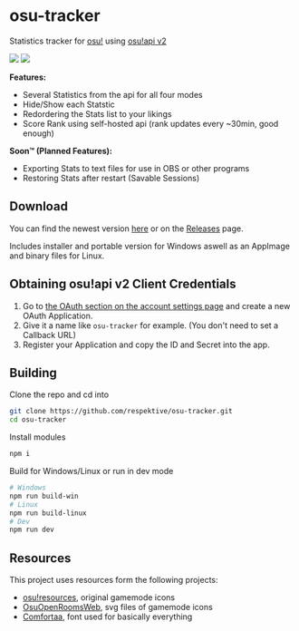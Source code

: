 # osu-tracker

 Statistics tracker for [osu!](https://osu.ppy.sh/) using [osu!api v2](https://osu.ppy.sh/docs/)
 
 ![](https://pek.li/mi7t3o.png) ![](https://pek.li/aywhs8.gif)
 
 **Features:**
 - Several Statistics from the api for all four modes
 - Hide/Show each Statstic
 - Redordering the Stats list to your likings
 - Score Rank using self-hosted api (rank updates every ~30min, good enough)
 
 **Soon™ (Planned Features):**
 - Exporting Stats to text files for use in OBS or other programs
 - Restoring Stats after restart (Savable Sessions)

## Download

You can find the newest version [here](https://github.com/respektive/osu-tracker/releases/latest) or on the [Releases](https://github.com/respektive/osu-tracker/releases) page.

Includes installer and portable version for Windows aswell as an AppImage and binary files for Linux.

## Obtaining osu!api v2 Client Credentials

1. Go to [the OAuth section on the account settings page](https://osu.ppy.sh/home/account/edit#oauth) and create a new OAuth Application.  
2. Give it a name like `osu-tracker` for example. (You don't need to set a Callback URL)  
3. Register your Application and copy the ID and Secret into the app.

## Building

Clone the repo and cd into

```sh
git clone https://github.com/respektive/osu-tracker.git
cd osu-tracker
```

Install modules

```sh
npm i
```

Build for Windows/Linux or run in dev mode

```sh
# Windows
npm run build-win
# Linux
npm run build-linux
# Dev
npm run dev
```

## Resources

This project uses resources form the following projects:

- [osu!resources](https://github.com/ppy/osu-resources), original gamemode icons
- [OsuOpenRoomsWeb](https://gitlab.com/WebFreak001/osu-open-rooms-web/), svg files of gamemode icons
- [Comfortaa](https://fonts.google.com/specimen/Comfortaa), font used for basically everything
